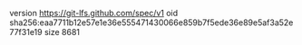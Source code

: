version https://git-lfs.github.com/spec/v1
oid sha256:eaa7711b12e57e1e36e555471430066e859b7f5ede36e89e5af3a52e77f31e19
size 8681
